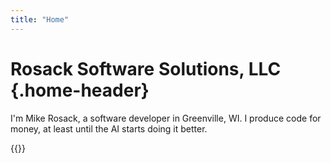 ```yaml
---
title: "Home"
---
```


# Rosack Software Solutions, LLC {.home-header}

I'm Mike Rosack, a software developer in Greenville, WI. I produce code for money, at least until the AI starts doing it better.

{{<credentials>}}
